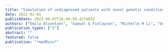 ```yaml
---
title: "Simulation of undiagnosed patients with novel genetic conditions"
date: 2022-01-01
publishDate: 2023-09-07T16:49:50.427403Z
authors: ["Emily Alsentzer", "Samuel G Finlayson", "Michelle M Li", "Undiagnosed Diseases Network", "Shilpa N Kobren", "Isaac S Kohane"]
publication_types: ["2"]
abstract: ""
featured: false
publication: "*medRxiv*"
---
```


